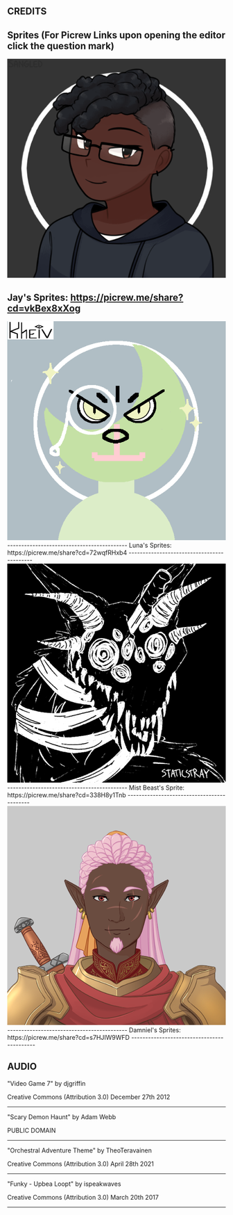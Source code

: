 CREDITS
-------------------------------------------
Sprites (For Picrew Links upon opening the editor click the question mark)
-------------------------------------------
<img src ="https://raw.githubusercontent.com/ChivesEG/Brock-ISAC-1P04-Repository/main/assets/Sprites/Jay_Neutral.png">

Jay's Sprites: https://picrew.me/share?cd=vkBex8xXog
-------------------------------------------
<img src ="https://raw.githubusercontent.com/ChivesEG/Brock-ISAC-1P04-Repository/main/assets/Sprites/Luna_Neutral.png">
-------------------------------------------
Luna's Sprites: https://picrew.me/share?cd=72wqfRHxb4
-------------------------------------------
<img src ="https://raw.githubusercontent.com/ChivesEG/Brock-ISAC-1P04-Repository/main/assets/Sprites/Mist_Beast.png">
-------------------------------------------
Mist Beast's Sprite: https://picrew.me/share?cd=338H8y1Tnb
-------------------------------------------
<img src ="https://raw.githubusercontent.com/ChivesEG/Brock-ISAC-1P04-Repository/main/assets/Sprites/Damniel_Neutral.png">
-------------------------------------------
Damniel's Sprites: https://picrew.me/share?cd=s7HJIW9WFD
-------------------------------------------

AUDIO
-------------------------------------------
"Video Game 7"
by djgriffin

Creative Commons (Attribution 3.0)
December 27th 2012

-------------------------------------------
"Scary Demon Haunt"
by Adam Webb

PUBLIC DOMAIN

-------------------------------------------
"Orchestral Adventure Theme"
by TheoTeravainen

Creative Commons (Attribution 3.0)
April 28th 2021

-------------------------------------------
"Funky - Upbea Loopt"
by ispeakwaves

Creative Commons (Attribution 3.0)
March 20th 2017

-------------------------------------------

